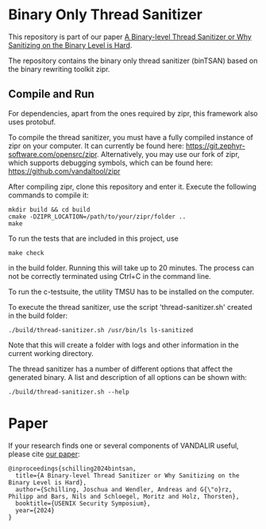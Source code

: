  
# Binary Only Thread Sanitizer

This repository is part of our paper [A Binary-level Thread Sanitizer or Why Sanitizing on the Binary Level is Hard](https://github.com/CISPA-SysSec/binary-tsan/blob/master/paper/schilling_2024_bintsan.pdf).

The repository contains the binary only thread sanitizer (binTSAN) based on the binary rewriting toolkit zipr.

## Compile and Run

For dependencies, apart from the ones required by zipr, this framework also uses protobuf.

To compile the thread sanitizer, you must have a fully compiled instance of zipr on your computer.
It can currently be found here: https://git.zephyr-software.com/opensrc/zipr. Alternatively, you may use our fork of zipr, which supports debugging symbols, which can be found here: https://github.com/vandaltool/zipr

After compiling zipr, clone this repository and enter it. Execute the following commands to compile it:
```
mkdir build && cd build
cmake -DZIPR_LOCATION=/path/to/your/zipr/folder ..
make
```

To run the tests that are included in this project, use
```
make check
```
in the build folder.
Running this will take up to 20 minutes.
The process can not be correctly terminated using Ctrl+C in the command line.

To run the c-testsuite, the utility TMSU has to be installed on the computer.


To execute the thread sanitizer, use the script 'thread-sanitizer.sh' created in the build folder:
```
./build/thread-sanitizer.sh /usr/bin/ls ls-sanitized
```
Note that this will create a folder with logs and other information in the current working directory.

The thread sanitizer has a number of different options that affect the generated binary.
A list and description of all options can be shown with:
```
./build/thread-sanitizer.sh --help
```

# Paper

If your research finds one or several components of VANDALIR useful, please cite [our paper](https://github.com/CISPA-SysSec/binary-tsan/blob/master/paper/schilling_2024_bintsan.pdf):


```
@inproceedings{schilling2024bintsan,
  title={A Binary-level Thread Sanitizer or Why Sanitizing on the Binary Level is Hard},
  author={Schilling, Joschua and Wendler, Andreas and G{\"o}rz, Philipp and Bars, Nils and Schloegel, Moritz and Holz, Thorsten},
  booktitle={USENIX Security Symposium},
  year={2024}
}


```